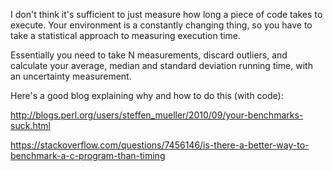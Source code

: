 

I don't think it's sufficient to just measure how long a piece of code takes to execute. Your environment is a constantly changing thing, so you have to take a statistical approach to measuring execution time.

Essentially you need to take N measurements, discard outliers, and calculate your average, median and standard deviation running time, with an uncertainty measurement.

Here's a good blog explaining why and how to do this (with code):

http://blogs.perl.org/users/steffen_mueller/2010/09/your-benchmarks-suck.html

https://stackoverflow.com/questions/7456146/is-there-a-better-way-to-benchmark-a-c-program-than-timing

